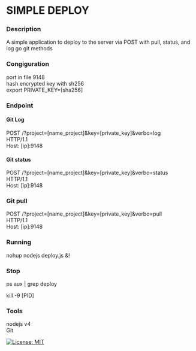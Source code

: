 # SIMPLE DEPLOY

### Description

A simple application to deploy to the server via POST with pull, status, and log go git methods

### Congiguration

port in file 9148  
hash encrypted key with sh256  
export PRIVATE_KEY=[sha256]  


### Endpoint

#### Git Log
POST /?project=[name_project]&key=[private_key]&verbo=log  
HTTP/1.1  
Host: [ip]:9148  

#### Git status
POST /?project=[name_project]&key=[private_key]&verbo=status   
HTTP/1.1  
Host: [ip]:9148  

### Git pull
POST /?project=[name_project]&key=[private_key]&verbo=pull   
HTTP/1.1  
Host: [ip]:9148  

### Running
nohup nodejs deploy.js &!

### Stop
ps aux | grep deploy

kill -9 [PID]

### Tools
nodejs v4  
Git  

[![License: MIT](https://img.shields.io/badge/License-MIT-yellow.svg)](https://opensource.org/licenses/MIT)
